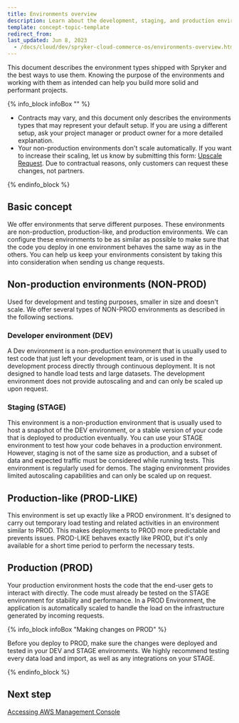```yaml
---
title: Environments overview
description: Learn about the development, staging, and production environments of the Spryker Cloud Commerce OS
template: concept-topic-template
redirect_from:
last_updated: Jun 8, 2023
  - /docs/cloud/dev/spryker-cloud-commerce-os/environments-overview.html
---
```


This document describes the environment types shipped with Spryker and the best ways to use them. Knowing the purpose of the environments and working with them as intended can help you build more solid and performant projects.

{% info_block infoBox "" %}

* Contracts may vary, and this document only describes the environments types that may represent your default setup. If you are using a different setup, ask your project manager or product owner for a more detailed explanation.
* Your non-production environments don't scale automatically. If you want to increase their scaling, let us know by submitting this form: [Upscale Request](https://support.spryker.com/s/hosting-change-requests/environment-upscaling). Due to contractual reasons, only customers can request these changes, not partners.

{% endinfo_block %}

## Basic concept

We offer environments that serve different purposes. These environments are non-production, production-like, and production environments. We can configure these environments to be as similar as possible to make sure that the code you deploy in one environment behaves the same way as in the others. You can help us keep your environments consistent by taking this into consideration when sending us change requests.

## Non-production environments (NON-PROD)

Used for development and testing purposes, smaller in size and doesn't scale. We offer several types of NON-PROD environments as described in the following sections.

### Developer environment (DEV)

A Dev environment is a non-production environment that is usually used to test code that just left your development team, or is used in the development process directly through continuous deployment. It is not designed to handle load tests and large datasets. The development environment does not provide autoscaling and and can only be scaled up upon request.

### Staging (STAGE)

This environment is a non-production environment that is usually used to host a snapshot of the DEV environment, or a stable version of your code that is deployed to production eventually. You can use your STAGE environment to test how your code behaves in a production environment. However, staging is not of the same size as production, and a subset of data and expected traffic must be considered while running tests. This environment is regularly used for demos. The staging environment provides limited autoscaling capabilities and can only be scaled up on request.

## Production-like (PROD-LIKE)

This environment is set up exactly like a PROD environment. It's designed to carry out temporary load testing and related activities in an environment similar to PROD. This makes deployments to PROD more predictable and prevents issues. PROD-LIKE behaves exactly like PROD, but it's only available for a short time period to perform the necessary tests.

## Production (PROD)

Your production environment hosts the code that the end-user gets to interact with directly. The code must already be tested on the STAGE environment for stability and performance. In a PROD Environment, the application is automatically scaled to handle the load on the infrastructure generated by incoming requests.


{% info_block infoBox "Making changes on PROD" %}

Before you deploy to PROD, make sure the changes were deployed and tested in your DEV and STAGE environments. We highly recommend testing every data load and import, as well as any integrations on your STAGE.

{% endinfo_block %}

## Next step

[Accessing AWS Management Console](/docs/ca/dev/access/access-the-aws-management-console.html)
